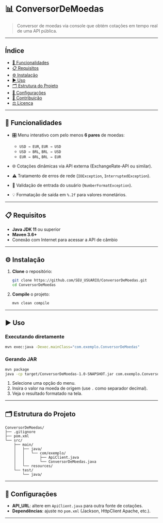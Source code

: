 # 📊 ConversorDeMoedas

> Conversor de moedas via console que obtém cotações em tempo real de uma API pública.

---

## Índice

* [🚀 Funcionalidades](#-funcionalidades)
* [📋 Requisitos](#-requisitos)
* [⚙️ Instalação](#️-instalação)
* [▶️ Uso](#️-uso)
* [🗂️ Estrutura do Projeto](#️-estrutura-do-projeto)
* [🔧 Configurações](#-configurações)
* [🤝 Contribuição](#-contribuição)
* [⚖️ Licença](#️-licença)

---

## 🚀 Funcionalidades

* 🎛️ Menu interativo com pelo menos **6 pares** de moedas:

  * `USD → EUR`, `EUR → USD`
  * `USD → BRL`, `BRL → USD`
  * `EUR → BRL`, `BRL → EUR`
* 🌐 Cotações dinâmicas via API externa (ExchangeRate-API ou similar).
* ⚠️ Tratamento de erros de rede (`IOException`, `InterruptedException`).
* 🔢 Validação de entrada do usuário (`NumberFormatException`).
* 💡 Formatação de saída em `%.2f` para valores monetários.

---

## 📋 Requisitos

* **Java JDK 11** ou superior
* **Maven 3.6+**
* Conexão com Internet para acessar a API de câmbio

---

## ⚙️ Instalação

1. **Clone** o repositório:

   ```bash
   git clone https://github.com/SEU_USUARIO/ConversorDeMoedas.git
   cd ConversorDeMoedas
   ```
2. **Compile** o projeto:

   ```bash
   mvn clean compile
   ```

---

## ▶️ Uso

### Executando diretamente

```bash
mvn exec:java -Dexec.mainClass="com.exemplo.ConversorDeMoedas"
```

### Gerando JAR

```bash
mvn package
java -cp target/ConversorDeMoedas-1.0-SNAPSHOT.jar com.exemplo.ConversorDeMoedas
```

1. Selecione uma opção do menu.
2. Insira o valor na moeda de origem (use `.` como separador decimal).
3. Veja o resultado formatado na tela.

---

## 🗂️ Estrutura do Projeto

```text
ConversorDeMoedas/
├── .gitignore
├── pom.xml
└── src/
    ├── main/
    │   ├── java/
    │   │   └── com/exemplo/
    │   │       ├── ApiClient.java
    │   │       └── ConversorDeMoedas.java
    │   └── resources/
    └── test/
        └── java/
```

---

## 🔧 Configurações

* **API\_URL**: altere em `ApiClient.java` para outra fonte de cotações.
* **Dependências**: ajuste no `pom.xml` (Jackson, HttpClient Apache, etc.).

---
